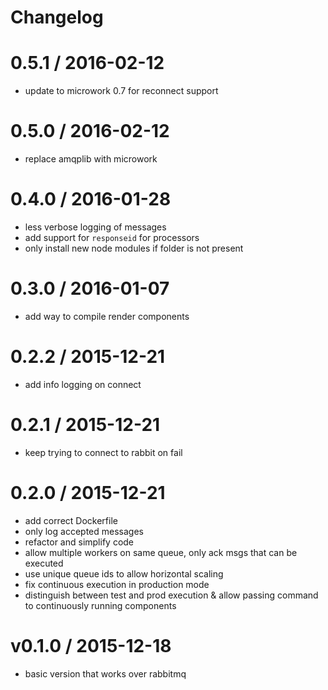 # Changelog

0.5.1 / 2016-02-12
==================

  * update to microwork 0.7 for reconnect support

0.5.0 / 2016-02-12
==================

  * replace amqplib with microwork

0.4.0 / 2016-01-28
==================

  * less verbose logging of messages
  * add support for `responseid` for processors
  * only install new node modules if folder is not present

0.3.0 / 2016-01-07
==================

  * add way to compile render components

0.2.2 / 2015-12-21
==================

  * add info logging on connect

0.2.1 / 2015-12-21
==================

  * keep trying to connect to rabbit on fail

0.2.0 / 2015-12-21
==================

  * add correct Dockerfile
  * only log accepted messages
  * refactor and simplify code
  * allow multiple workers on same queue, only ack msgs that can be executed
  * use unique queue ids to allow horizontal scaling
  * fix continuous execution in production mode
  * distinguish between test and prod execution & allow passing command to continuously running components

v0.1.0 / 2015-12-18
===================

  * basic version that works over rabbitmq
